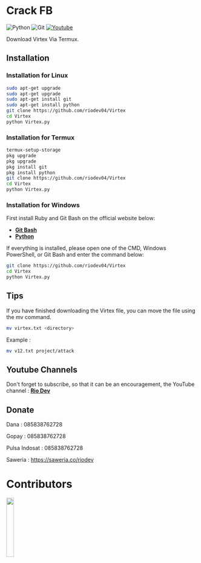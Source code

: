 # Crack FB

![Python](https://img.shields.io/badge/python-3670A0?style=for-the-badge&logo=python&logoColor=ffdd54)
![Git](https://img.shields.io/badge/git-%23F05033.svg?style=for-the-badge&logo=git&logoColor=white)
[![Youtube](https://img.shields.io/badge/Youtube-Rio--Dev-red?style=for-the-badge&logo=youtube)](https://youtube.com/@riodev)

Download Virtex Via Termux.

## Installation

### Installation for Linux
```bash
sudo apt-get upgrade
sudo apt-get upgrade
sudo apt-get install git
sudo apt-get install python
git clone https://github.com/riodev04/Virtex
cd Virtex
python Virtex.py
```
### Installation for Termux
```bash
termux-setup-storage
pkg upgrade
pkg upgrade
pkg install git
pkg install python
git clone https://github.com/riodev04/Virtex
cd Virtex
python Virtex.py
```

### Installation for Windows
First install Ruby and Git Bash on the official website below:
- [**Git Bash**](https://git-scm.com/downloads)
- [**Python**](https://www.python.org/downloads/)

If everything is installed, please open one of the CMD, Windows PowerShell, or Git Bash and enter the command below:
```bash
git clone https://github.com/riodev04/Virtex
cd Virtex
python Virtex.py
```

## Tips
If you have finished downloading the Virtex file, you can move the file using the mv command.

```bash
mv virtex.txt <directory>
```

Example :

```bash
mv v12.txt project/attack
```

## Youtube Channels
Don't forget to subscribe, so that it can be an encouragement, the YouTube channel : [**Rio Dev**](https://www.youtube.com/@riodev)

## Donate
Dana : 085838762728

Gopay : 085838762728

Pulsa Indosat : 085838762728

Saweria : https://saweria.co/riodev

# Contributors

<a href="https://github.com/riodev04/Virtex/graphs/contributors">
  <img width="20%" src="https://contrib.rocks/image?repo=riodev04/Virtex" />
</a>
